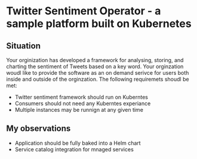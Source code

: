 # Twitter Sentiment Operator - a sample platform built on Kubernetes

## Situation

Your orginization has developed a framework for analysing, storing, and charting the sentiment of Tweets based on a key word. Your orginzation woudl like to provide the software as an on demand serivce for users both inside and outside of the orginzation. The following requiremets shoudl be met:

- Twitter sentiment framework should run on Kuberntes
- Consumers should not need any Kuberntes experiance
- Multiple instances may be runnign at any given time

## My observations

- Application should be fully baked into a Helm chart
- Service catalog integration for mnaged services
